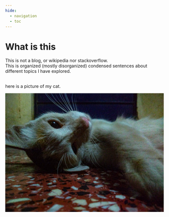 ```yaml
---
hide:
  - navigation
  - toc
---
```


# What is this

This is not a blog, or wikipedia nor stackoverflow. <br>
This is organized (mostly disorganized) condensed sentences about different topics I have explored.

<br>
here is a picture of my cat.
<br>

![meow](assets/meow.jpg)